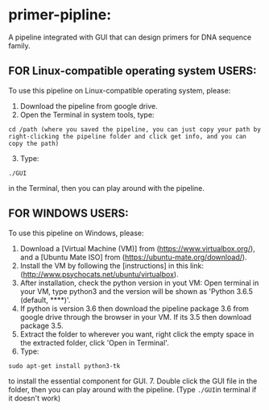 # primer-pipline:
A pipeline integrated with GUI that can design primers for DNA sequence family.

## FOR Linux-compatible operating system USERS:
  To use this pipeline on Linux-compatible operating system, please:
1. Download the pipeline from google drive. 
2. Open the Terminal in system tools, type: 
```
cd /path (where you saved the pipeline, you can just copy your path by right-clicking the pipeline folder and click get info, and you can copy the path)
```
3. Type: 
```
./GUI
```
in the Terminal, then you can play around with the pipeline.

## FOR WINDOWS USERS:
To use this pipeline on Windows, please:
1. Download a [Virtual Machine (VM)] from (https://www.virtualbox.org/), and a [Ubuntu Mate ISO] from (https://ubuntu-mate.org/download/). 
2. Install the VM by following the [instructions] in this link: (http://www.psychocats.net/ubuntu/virtualbox).
3. After installation, check the python version in yout VM: Open terminal in your VM, type python3 and the version will be shown as 'Python 3.6.5 (default, ****)'.
4. If python is version 3.6 then download the pipeline package 3.6 from google drive through the browser in your VM. If its 3.5 then download package 3.5.
5. Extract the folder to wherever you want, right click the empty space in the extracted folder, click 'Open in Terminal'.
6. Type: 
```
sudo apt-get install python3-tk
```
to install the essential component for GUI.
7. Double click the GUI file in the folder, then you can play around with the pipeline. (Type ``` ./GUI ```in terminal if it doesn't work)
